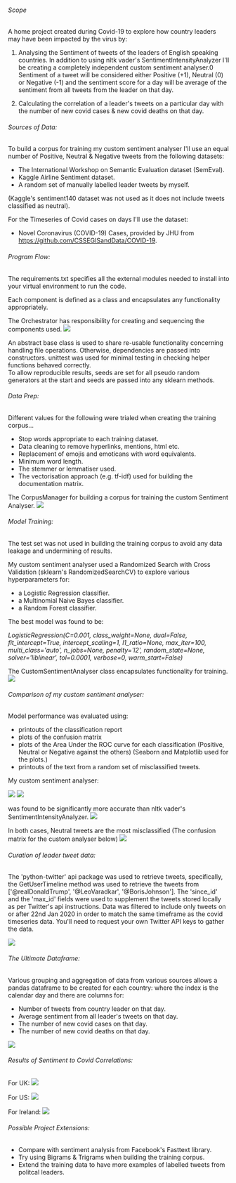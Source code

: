 ###### Scope

A home project created during Covid-19 to explore how country leaders may have been impacted by the virus by:

1. Analysing the Sentiment of tweets of the leaders of English speaking countries.
In addition to using nltk vader's SentimentIntensityAnalyzer I'll be creating a completely independent custom sentiment analyser.0
Sentiment of a tweet will be considered either Positive (+1), Neutral (0) or Negative (-1)
and the sentiment score for a day will be average of the sentiment from all tweets from the leader on that day.

2. Calculating the correlation of a leader's tweets on a particular day with the number of new covid cases & new covid deaths on that day.

###### Sources of Data:

To build a corpus for training my custom sentiment analyser I'll use an equal number of Positive, Neutral & Negative tweets from the following datasets:
* The International Workshop on Semantic Evaluation dataset (SemEval).
* Kaggle Airline Sentiment dataset.
* A random set of manually labelled leader tweets by myself.

(Kaggle's sentiment140 dataset was not used as it does not include tweets classified as neutral).

For the Timeseries of Covid cases on days I'll use the dataset:
* Novel Coronavirus (COVID-19) Cases, provided by JHU from https://github.com/CSSEGISandData/COVID-19.



###### Program Flow:

The requirements.txt specifies all the external modules needed to install into your virtual environment to run the code.

Each component is defined as a class and encapsulates any functionality appropriately.

The Orchestrator has responsibility for creating and sequencing the components used.
![](.README_images/97e0fb2c.png)

An abstract base class is used to share re-usable functionality concerning handling file operations. 
Otherwise, dependencies are passed into constructors. unittest was used for minimal testing in checking helper functions behaved correctly.  
To allow reproducible results, seeds are set for all pseudo random generators at the start and seeds are passed into any sklearn methods.

###### Data Prep:

Different values for the following were trialed when creating the training corpus...
* Stop words appropriate to each training dataset.
* Data cleaning to remove hyperlinks, mentions, html etc.
* Replacement of emojis and emoticans with word equivalents.
* Minimum word length.
* The stemmer or lemmatiser used. 
* The vectorisation approach (e.g. tf-idf) used for building the documentation matrix.

The CorpusManager for building a corpus for training the custom Sentiment Analyser.
![](.README_images/b22210e9.png)

###### Model Training:
The test set was not used in building the training corpus to avoid any data leakage and undermining of results.

My custom sentiment analyser used a Randomized Search with Cross Validation (sklearn's RandomizedSearchCV) to explore various hyperparameters for:
* a Logistic Regression classifier.
* a Multinomial Naive Bayes classifier.
* a Random Forest classifier.

The best model was found to be:

_LogisticRegression(C=0.001, class_weight=None, dual=False, fit_intercept=True,
                   intercept_scaling=1, l1_ratio=None, max_iter=100,
                   multi_class='auto', n_jobs=None, penalty='l2',
                   random_state=None, solver='liblinear', tol=0.0001, verbose=0,
                   warm_start=False)_

The CustomSentimentAnalyser class encapsulates functionality for training.
![](.README_images/8203f5ac.png)

###### Comparison of my custom sentiment analyser:

Model performance was evaluated using:
* printouts of the classification report
* plots of the confusion matrix
* plots of the Area Under the ROC curve for each classification (Positive, Neutral or Negative against the others)
(Seaborn and Matplotlib used for the plots.)
* printouts of the text from a random set of misclassified tweets.

My custom sentiment analyser:

![](.README_images/2a19e9f4.png)
![](.README_images/9ae4d96f.png)

 was found to be significantly more accurate than nltk vader's SentimentIntensityAnalyzer.
![](.README_images/eb605b83.png)

In both cases, Neutral tweets are the most misclassified (The confusion matrix for the custom analyser below) 
![](.README_images/7f1a5c46.png)

###### Curation of leader tweet data:

The 'python-twitter' api package was used to retrieve tweets, specifically, the GetUserTimeline method was used to retrieve the tweets from ['@realDonaldTrump', '@LeoVaradkar', '@BorisJohnson'].
The 'since_id' and the 'max_id' fields were used to supplement the tweets stored locally as per Twitter's api instructions.
Data was filtered to include only tweets on or after 22nd Jan 2020 in order to match the same timeframe as the covid timeseries data.
You'll need to request your own Twitter API keys to gather the data.

![](.README_images/9dfac6a6.png)

###### The Ultimate Dataframe:

Various grouping and aggregation of data from various sources allows a pandas dataframe to be created for each country: 
where the index is the calendar day and there are columns for:
* Number of tweets from country leader on that day.
* Average sentiment from all leader's tweets on that day.
* The number of new covid cases on that day.
* The number of new covid deaths on that day.

![](.README_images/df72eea2.png)

###### Results of Sentiment to Covid Correlations:

For UK:
![](.README_images/bdbbfa23.png)

For US:
![](.README_images/5a9b929e.png)

For Ireland:
![](.README_images/e4099944.png)


###### Possible Project Extensions:

* Compare with sentiment analysis from Facebook's Fasttext library.
* Try using Bigrams & Trigrams when building the training corpus.
* Extend the training data to have more examples of labelled tweets from politcal leaders.


